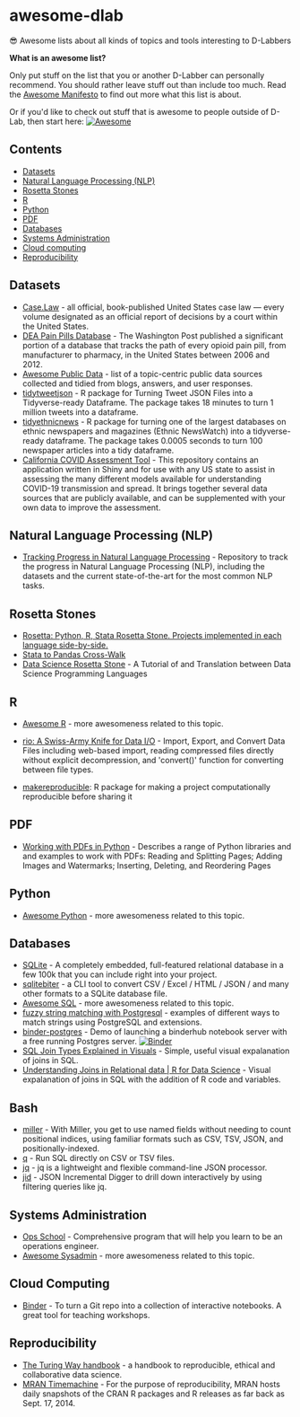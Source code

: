 # awesome-dlab
😎 Awesome lists about all kinds of topics and tools interesting to D-Labbers

**What is an awesome list?**

Only put stuff on the list that you or another D-Labber can personally recommend. You should rather leave stuff out than include too much. Read the [Awesome Manifesto](https://github.com/sindresorhus/awesome/blob/master/awesome.md) to find out more what this list is about.

Or if you'd like to check out stuff that is awesome to people outside of D-Lab, then start here: [![Awesome](https://awesome.re/badge.svg)](https://awesome.re)

## Contents

- [Datasets](#datasets)
- [Natural Language Processing (NLP)](#natural-language-processing-nlp)
- [Rosetta Stones](#rosetta-stones)
- [R](#r)
- [Python](#python)
- [PDF](#pdf)
- [Databases](#databases)
- [Systems Administration](#systems-administration)
- [Cloud computing](#cloud-computing)
- [Reproducibility](#reproducibility)

## Datasets
* [Case.Law](https://case.law/) - all official, book-published United States case law — every volume designated as an official report of decisions by a court within the United States.
* [DEA Pain Pills Database](https://www.washingtonpost.com/national/2019/07/18/how-download-use-dea-pain-pills-database/) - The Washington Post published a significant portion of a database that tracks the path of every opioid pain pill, from manufacturer to pharmacy, in the United States between 2006 and 2012.
* [Awesome Public Data](https://github.com/awesomedata/awesome-public-datasets) - list of a topic-centric public data sources collected and tidied from blogs, answers, and user responses.
* [tidytweetjson](https://github.com/jaeyk/tidytweetjson) - R package for Turning Tweet JSON Files into a Tidyverse-ready Dataframe. The package takes 18 minutes to turn 1 million tweets into a dataframe.
* [tidyethnicnews](https://github.com/jaeyk/tidyethnicnews) - R package for turning one of the largest databases on ethnic newspapers and magazines (Ethnic NewsWatch) into a tidyverse-ready dataframe. The package takes 0.0005 seconds to turn 100 newspaper articles into a tidy dataframe.
* [California COVID Assessment Tool](https://github.com/StateOfCalifornia/CalCAT) - This repository contains an application written in Shiny and for use with any US state to assist in assessing the many different models available for understanding COVID-19 transmission and spread. It brings together several data sources that are publicly available, and can be supplemented with your own data to improve the assessment.

## Natural Language Processing (NLP)
* [Tracking Progress in Natural Language Processing](https://github.com/sebastianruder/NLP-progress) - Repository to track the progress in Natural Language Processing (NLP), including the datasets and the current state-of-the-art for the most common NLP tasks.

## Rosetta Stones
* [Rosetta: Python, R, Stata Rosetta Stone. Projects implemented in each language side-by-side.](https://github.com/adamrossnelson/rosetta)
* [Stata to Pandas Cross-Walk](https://github.com/adamrossnelson/StataQuickReference/blob/master/spcrosswlk.md)
* [Data Science Rosetta Stone](http://www.datasciencerosettastone.com/) - A Tutorial of and Translation between Data Science Programming Languages


## R
* [Awesome R](https://github.com/qinwf/awesome-R#readme) - more awesomeness related to this topic.

* [rio: A Swiss-Army Knife for Data I/O](https://cran.r-project.org/web/packages/rio/vignettes/rio.html) - Import, Export, and Convert Data Files including web-based import, reading compressed files directly without explicit decompression, and 'convert()' function for converting between file types.

* [makereproducible](https://github.com/jaeyk/makereproducible): R package for making a project computationally reproducible before sharing it

## PDF
* [Working with PDFs in Python](https://stackabuse.com/working-with-pdfs-in-python-reading-and-splitting-pages/) - Describes a range of Python libraries and and examples to work with PDFs: Reading and Splitting Pages; Adding Images and Watermarks; Inserting, Deleting, and Reordering Pages

## Python
* [Awesome Python](https://github.com/vinta/awesome-python#readme) - more awesomeness related to this topic.

## Databases
* [SQLite](http://www.sqlite.org/) - A completely embedded, full-featured relational database in a few 100k that you can include right into your project.
* [sqlitebiter](https://github.com/thombashi/sqlitebiter) - a CLI tool to convert CSV / Excel / HTML / JSON / and many other formats to a SQLite database file.
* [Awesome SQL](https://github.com/danhuss/awesome-sql) - more awesomeness related to this topic.
* [fuzzy string matching with Postgresql](https://www.freecodecamp.org/news/fuzzy-string-matching-with-postgresql/) - examples of different ways to match strings using PostgreSQL and extensions.
* [binder-postgres](https://github.com/ouseful-template-repos/binder-postgres) - Demo of launching a binderhub notebook server with a free running Postgres server. [![Binder](https://mybinder.org/badge_logo.svg)](https://mybinder.org/v2/gh/ouseful-template-repos/binder-postgres/master?filepath=notebooks%2FTest%20Databases.ipynb)
* [SQL Join Types Explained in Visuals](https://dataschool.com/how-to-teach-people-sql/sql-join-types-explained-visually/) - Simple, useful visual expalanation of joins in SQL.
* [Understanding Joins in Relational data | R for Data Science](https://r4ds.had.co.nz/relational-data.html#understanding-joins) - Visual expalanation of joins in SQL with the addition of R code and variables.


## Bash
* [miller](https://github.com/johnkerl/miller) - With Miller, you get to use named fields without needing to count positional indices, using familiar formats such as CSV, TSV, JSON, and positionally-indexed.
* [q](https://github.com/harelba/q) - Run SQL directly on CSV or TSV files.
* [jq](https://stedolan.github.io/jq) - jq is a lightweight and flexible command-line JSON processor.
* [jid](https://github.com/simeji/jid) - JSON Incremental Digger to drill down interactively by using filtering queries like jq.

## Systems Administration
* [Ops School](http://www.opsschool.org) - Comprehensive program that will help you learn to be an operations engineer.
* [Awesome Sysadmin](https://github.com/kahun/awesome-sysadmin) - more awesomeness related to this topic.

## Cloud Computing
* [Binder](https://mybinder.org/) - To turn a Git repo into a collection of interactive notebooks. A great tool for teaching workshops.

## Reproducibility
* [The Turing Way handbook](https://github.com/alan-turing-institute/the-turing-way#readme) - a handbook to reproducible, ethical and collaborative data science.
* [MRAN Timemachine](https://mran.microsoft.com/timemachine) - For the purpose of reproducibility, MRAN hosts daily snapshots of the CRAN R packages and R releases as far back as Sept. 17, 2014.
